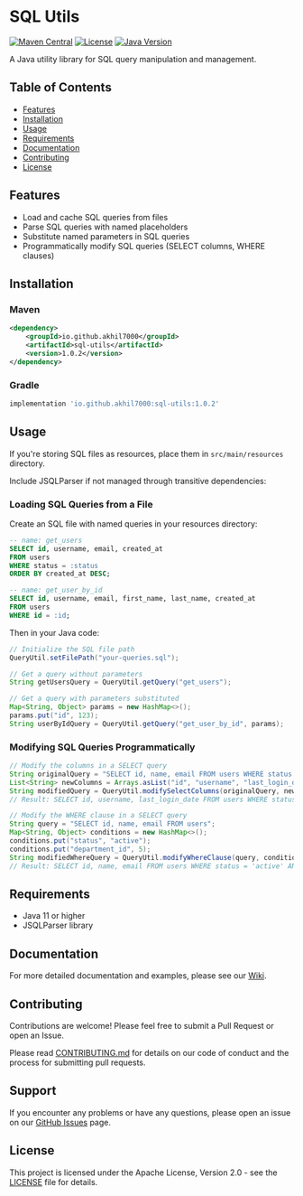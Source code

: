 # SQL Utils

[![Maven Central](https://img.shields.io/maven-central/v/io.github.akhil7000/sql-utils)](https://central.sonatype.com/artifact/io.github.akhil7000/sql-utils)
[![License](https://img.shields.io/badge/License-Apache%202.0-blue.svg)](LICENSE)
[![Java Version](https://img.shields.io/badge/Java-11%2B-blue)](https://openjdk.java.net/)

A Java utility library for SQL query manipulation and management.

## Table of Contents
- [Features](#features)
- [Installation](#installation)
- [Usage](#usage)
- [Requirements](#requirements)
- [Documentation](#documentation)
- [Contributing](#contributing)
- [License](#license)

## Features

- Load and cache SQL queries from files
- Parse SQL queries with named placeholders
- Substitute named parameters in SQL queries
- Programmatically modify SQL queries (SELECT columns, WHERE clauses)

## Installation

### Maven

```xml
<dependency>
    <groupId>io.github.akhil7000</groupId>
    <artifactId>sql-utils</artifactId>
    <version>1.0.2</version>
</dependency>
```

### Gradle

```groovy
implementation 'io.github.akhil7000:sql-utils:1.0.2'
```

## Usage

If you're storing SQL files as resources, place them in `src/main/resources` directory.

Include JSQLParser if not managed through transitive dependencies:

### Loading SQL Queries from a File

Create an SQL file with named queries in your resources directory:

```sql
-- name: get_users
SELECT id, username, email, created_at
FROM users
WHERE status = :status
ORDER BY created_at DESC;

-- name: get_user_by_id
SELECT id, username, email, first_name, last_name, created_at
FROM users
WHERE id = :id;
```

Then in your Java code:

```java
// Initialize the SQL file path
QueryUtil.setFilePath("your-queries.sql");

// Get a query without parameters
String getUsersQuery = QueryUtil.getQuery("get_users");

// Get a query with parameters substituted
Map<String, Object> params = new HashMap<>();
params.put("id", 123);
String userByIdQuery = QueryUtil.getQuery("get_user_by_id", params);
```

### Modifying SQL Queries Programmatically

```java
// Modify the columns in a SELECT query
String originalQuery = "SELECT id, name, email FROM users WHERE status = 'active'";
List<String> newColumns = Arrays.asList("id", "username", "last_login_date");
String modifiedQuery = QueryUtil.modifySelectColumns(originalQuery, newColumns);
// Result: SELECT id, username, last_login_date FROM users WHERE status = 'active'

// Modify the WHERE clause in a SELECT query
String query = "SELECT id, name, email FROM users";
Map<String, Object> conditions = new HashMap<>();
conditions.put("status", "active");
conditions.put("department_id", 5);
String modifiedWhereQuery = QueryUtil.modifyWhereClause(query, conditions);
// Result: SELECT id, name, email FROM users WHERE status = 'active' AND department_id = 5
```

## Requirements

- Java 11 or higher
- JSQLParser library

## Documentation

For more detailed documentation and examples, please see our [Wiki](https://github.com/akhil7000/sql-utils/wiki).

## Contributing

Contributions are welcome! Please feel free to submit a Pull Request or open an Issue.

Please read [CONTRIBUTING.md](CONTRIBUTING.md) for details on our code of conduct and the process for submitting pull requests.

## Support

If you encounter any problems or have any questions, please open an issue on our [GitHub Issues](https://github.com/akhil7000/sql-utils/issues) page.

## License

This project is licensed under the Apache License, Version 2.0 - see the [LICENSE](LICENSE) file for details.